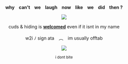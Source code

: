 
<p align="center" dir="auto"> 
<b> why⠀ can't⠀ we⠀ laugh⠀ now⠀ like⠀ we⠀ did⠀ then ? </b> </br>

</p>
<p align="center" dir="auto"><a target="_blank" rel="noopener noreferrer nofollow" href=><img src="https://files.catbox.moe/k5zk0m.gif" style="max-width: 100%;"></a>
</p>
<p align="center" dir="auto"> 
cuds & hiding is <b><ins>welcomed</ins></b> even if it isnt in my name </br>
⠀<br/>
w2i ﾉ sign ata ⠀︵⠀ im usually offtab <br/>
</p>
<p align="center" dir="auto">
<img src="https://spotify-github-profile.kittinanx.com/api/view?uid=3144t4e3cclfn2vqfpxbzp5hkqga&cover_image=true&theme=natemoo-re&show_offline=false&background_color=121212&interchange=false&bar_color=334833&bar_color_cover=false)](https://github.com/kittinan/spotify-github-profile)" style="max-width: 100%;"></a>
<p align="center" dir="auto"> 
<sub>i dont bite</sub>
</p>
